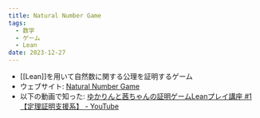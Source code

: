 ```yaml
---
title: Natural Number Game
tags:
  - 数学
  - ゲーム
  - Lean
date: 2023-12-27
---
```

- [[Lean]]を用いて自然数に関する公理を証明するゲーム
- ウェブサイト: [Natural Number Game](https://adam.math.hhu.de/#/g/hhu-adam/NNG4)
- 以下の動画で知った: [ゆかりんと茜ちゃんの証明ゲームLeanプレイ講座 #1【定理証明支援系】 - YouTube](https://www.youtube.com/watch?v=hazk0aVoJnU)